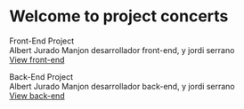 
<h1 color="red">Welcome to project concerts</h1>

<p>Front-End Project
<br />
Albert Jurado Manjon desarrollador front-end, y jordi serrano
<br />
<a href="https://manjon2000.github.io/Template-conciertos/">View front-end</a>
</p>


<p>Back-End Project
<br />
Albert Jurado Manjon desarrollador back-end, y jordi serrano
<br />
<a href="https://proyectoyourgroup.jordiserrano.es/">View back-end</a>
</p>


